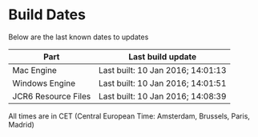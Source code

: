 # Build Dates

Below are the last known dates to updates

Part | Last build update
-----|-----
Mac Engine | Last built: 10 Jan 2016; 14:01:13
Windows Engine | Last built: 10 Jan 2016; 14:01:51
JCR6 Resource Files | Last built: 10 Jan 2016; 14:08:39
All times are in CET (Central European Time: Amsterdam, Brussels, Paris, Madrid)



